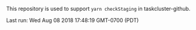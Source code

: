 This repository is used to support `yarn checkStaging` in taskcluster-github.





Last run: Wed Aug 08 2018 17:48:19 GMT-0700 (PDT)
